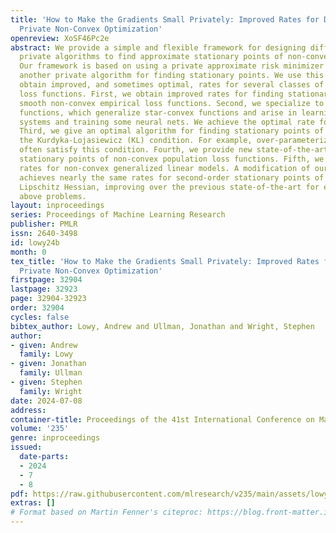 ```yaml
---
title: 'How to Make the Gradients Small Privately: Improved Rates for Differentially
  Private Non-Convex Optimization'
openreview: XoSF46Pc2e
abstract: We provide a simple and flexible framework for designing differentially
  private algorithms to find approximate stationary points of non-convex loss functions.
  Our framework is based on using a private approximate risk minimizer to "warm start"
  another private algorithm for finding stationary points. We use this framework to
  obtain improved, and sometimes optimal, rates for several classes of non-convex
  loss functions. First, we obtain improved rates for finding stationary points of
  smooth non-convex empirical loss functions. Second, we specialize to quasar-convex
  functions, which generalize star-convex functions and arise in learning dynamical
  systems and training some neural nets. We achieve the optimal rate for this class.
  Third, we give an optimal algorithm for finding stationary points of functions satisfying
  the Kurdyka-Lojasiewicz (KL) condition. For example, over-parameterized neural networks
  often satisfy this condition. Fourth, we provide new state-of-the-art rates for
  stationary points of non-convex population loss functions. Fifth, we obtain improved
  rates for non-convex generalized linear models. A modification of our algorithm
  achieves nearly the same rates for second-order stationary points of functions with
  Lipschitz Hessian, improving over the previous state-of-the-art for each of the
  above problems.
layout: inproceedings
series: Proceedings of Machine Learning Research
publisher: PMLR
issn: 2640-3498
id: lowy24b
month: 0
tex_title: 'How to Make the Gradients Small Privately: Improved Rates for Differentially
  Private Non-Convex Optimization'
firstpage: 32904
lastpage: 32923
page: 32904-32923
order: 32904
cycles: false
bibtex_author: Lowy, Andrew and Ullman, Jonathan and Wright, Stephen
author:
- given: Andrew
  family: Lowy
- given: Jonathan
  family: Ullman
- given: Stephen
  family: Wright
date: 2024-07-08
address:
container-title: Proceedings of the 41st International Conference on Machine Learning
volume: '235'
genre: inproceedings
issued:
  date-parts:
  - 2024
  - 7
  - 8
pdf: https://raw.githubusercontent.com/mlresearch/v235/main/assets/lowy24b/lowy24b.pdf
extras: []
# Format based on Martin Fenner's citeproc: https://blog.front-matter.io/posts/citeproc-yaml-for-bibliographies/
---
```

